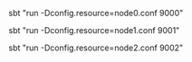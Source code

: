 sbt "run -Dconfig.resource=node0.conf 9000"

sbt "run -Dconfig.resource=node1.conf 9001"

sbt "run -Dconfig.resource=node2.conf 9002"